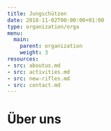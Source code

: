 ```yaml
---
title: Jungschützen
date: 2018-11-02T00:00:00+01:00
type: organization/orga
menu:
  main:
    parent: organization
    weight: 3
resources:
- src: aboutus.md
- src: activities.md
- src: new-rifles.md
- src: contact.md
---
```


# Über uns

